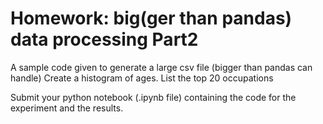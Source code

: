 # Homework: big(ger than pandas) data processing Part2

A sample code given to generate a large csv file (bigger than pandas can handle)
Create a histogram of ages.
List the top 20 occupations 

Submit your python notebook (.ipynb file) containing the code for the experiment and the results. 

